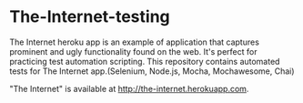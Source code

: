 # The-Internet-testing
 The Internet heroku app is an example of application that captures prominent and ugly functionality found on the web. It's perfect for practicing test automation scripting.
 This repository contains automated tests for The Internet app.(Selenium, Node.js, Mocha, Mochawesome, Chai)
 
 "The Internet" is available at http://the-internet.herokuapp.com.
